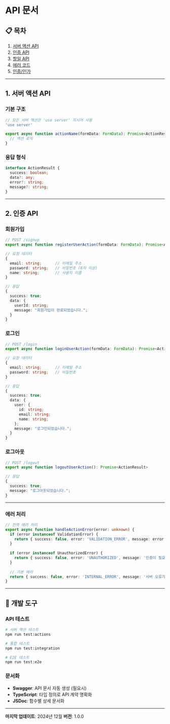 # API 문서

## 📋 목차
1. [서버 액션 API](#1-서버-액션-api)
2. [인증 API](#2-인증-api)
3. [할일 API](#3-할일-api)
4. [에러 코드](#4-에러-코드)
5. [인증/인가](#5-인증인가)

---

## 1. 서버 액션 API

### 기본 구조
```typescript
// 모든 서버 액션은 'use server' 지시어 사용
'use server'

export async function actionName(formData: FormData): Promise<ActionResult> {
  // 액션 로직
}
```

### 응답 형식
```typescript
interface ActionResult {
  success: boolean;
  data?: any;
  error?: string;
  message?: string;
}
```

---

## 2. 인증 API

### 회원가입
```typescript
// POST /signup
export async function registerUserAction(formData: FormData): Promise<ActionResult>

// 요청 데이터
{
  email: string;      // 이메일 주소
  password: string;   // 비밀번호 (8자 이상)
  name: string;       // 사용자 이름
}

// 응답
{
  success: true;
  data: {
    userId: string;
    message: "회원가입이 완료되었습니다.";
  }
}
```

### 로그인
```typescript
// POST /login
export async function loginUserAction(formData: FormData): Promise<ActionResult>

// 요청 데이터
{
  email: string;      // 이메일 주소
  password: string;   // 비밀번호
}

// 응답
{
  success: true;
  data: {
    user: {
      id: string;
      email: string;
      name: string;
    };
    message: "로그인되었습니다.";
  }
}
```

### 로그아웃
```typescript
// POST /logout
export async function logoutUserAction(): Promise<ActionResult>

// 응답
{
  success: true;
  message: "로그아웃되었습니다.";
}
```

---

### 에러 처리
```typescript
// 전역 에러 처리
export async function handleActionError(error: unknown) {
  if (error instanceof ValidationError) {
    return { success: false, error: 'VALIDATION_ERROR', message: error.message };
  }
  
  if (error instanceof UnauthorizedError) {
    return { success: false, error: 'UNAUTHORIZED', message: '인증이 필요합니다.' };
  }
  
  // 기본 에러
  return { success: false, error: 'INTERNAL_ERROR', message: '서버 오류가 발생했습니다.' };
}
```

---

## 🔧 개발 도구

### API 테스트
```bash
# 서버 액션 테스트
npm run test:actions

# 통합 테스트
npm run test:integration

# E2E 테스트
npm run test:e2e
```

### 문서화
- **Swagger**: API 문서 자동 생성 (필요시)
- **TypeScript**: 타입 정의로 API 계약 명확화
- **JSDoc**: 함수별 상세 문서화

---

**마지막 업데이트**: 2024년 12월
**버전**: 1.0.0


